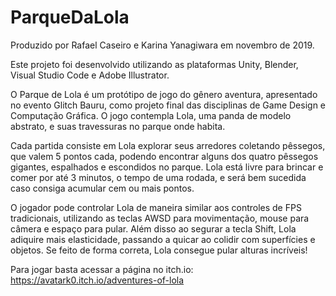 # ParqueDaLola

Produzido por Rafael Caseiro e Karina Yanagiwara em novembro de 2019.

Este projeto foi desenvolvido utilizando as plataformas Unity, Blender, Visual Studio Code e Adobe Illustrator.

O Parque de Lola é um protótipo de jogo do gênero aventura, apresentado no evento Glitch Bauru, 
como projeto final das disciplinas de Game Design e Computação Gráfica. O jogo contempla Lola, 
uma panda de modelo abstrato, e suas travessuras no parque onde habita.

Cada partida consiste em Lola explorar seus arredores coletando pêssegos, que valem 5 pontos cada,
podendo encontrar alguns dos quatro pêssegos gigantes, espalhados e escondidos no parque. Lola está 
livre para brincar e comer por até 3 minutos, o tempo de uma rodada, e será bem sucedida caso consiga
acumular cem ou mais pontos.

O jogador pode controlar Lola de maneira similar aos controles de FPS tradicionais, utilizando as teclas
AWSD para movimentação, mouse para câmera e espaço para pular. Além disso ao segurar a tecla Shift, Lola
adiquire mais elasticidade, passando a quicar ao colidir com superfícies e objetos. Se feito de forma correta,
Lola consegue pular alturas incríveis!

Para jogar basta acessar a página no itch.io:
https://avatark0.itch.io/adventures-of-lola
